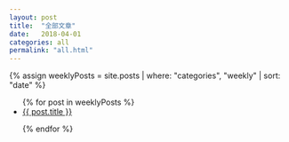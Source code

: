 ```yaml
---
layout: post
title:  "全部文章"
date:   2018-04-01
categories: all
permalink: "all.html"
---
```


{% assign weeklyPosts = site.posts | where: "categories", "weekly" | sort: "date" %}

<ul>
{% for post in weeklyPosts %}

  <li><a href="{{ site.baseurl }}{{ post.url }}">{{ post.title }}</a></li>

{% endfor %}
</ul>


